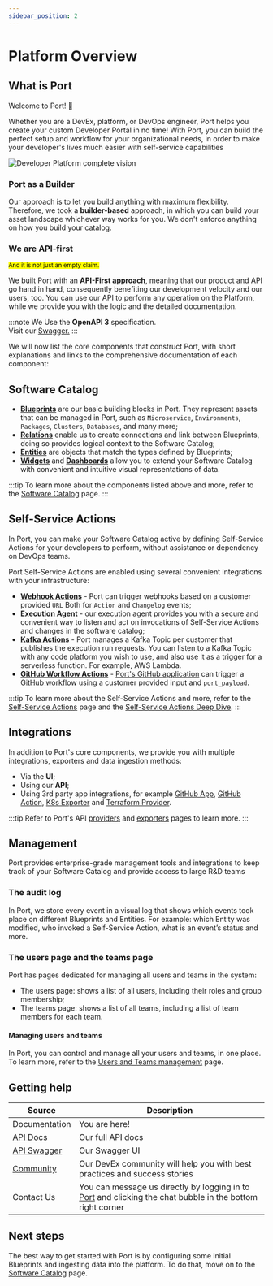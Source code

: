 ```yaml
---
sidebar_position: 2
---
```


# Platform Overview

## What is Port

Welcome to Port! :wave:

Whether you are a DevEx, platform, or DevOps engineer, Port helps you create your custom Developer Portal in no time! With Port, you can build the perfect setup and workflow for your organizational needs, in order to make your developer's lives much easier with self-service capabilities

![Developer Platform complete vision](../static/img/quickstart/platform-vision.png)

### Port as a Builder

Our approach is to let you build anything with maximum flexibility. Therefore, we took a **builder-based** approach, in which you can build your asset landscape whichever way works for you. We don't enforce anything on how you build your catalog.

### We are API-first

<sup><mark>And it is not just an empty claim.</mark></sup>

We built Port with an **API-First approach**, meaning that our product and API go hand in hand, consequently benefiting our development velocity and our users, too. You can use our API to perform any operation on the Platform, while we provide you with the logic and the detailed documentation.

:::note
We Use the **OpenAPI 3** specification.  
Visit our [Swagger.](https://api.getport.io/static/index.html#/)
:::

We will now list the core components that construct Port, with short explanations and links to the comprehensive documentation of each component:

## Software Catalog

- [**Blueprints**](./software-catalog/blueprint/) are our basic building blocks in Port. They represent assets that can be managed in Port, such as `Microservice`, `Environments`, `Packages`, `Clusters`, `Databases`, and many more;
- [**Relations**](./software-catalog/relation/) enable us to create connections and link between Blueprints, doing so provides logical context to the Software Catalog;
- [**Entities**](./software-catalog/entity/) are objects that match the types defined by Blueprints;
- [**Widgets**](./software-catalog/widgets/) and [**Dashboards**](./software-catalog/dashboards/) allow you to extend your Software Catalog with convenient and intuitive visual representations of data.

:::tip
To learn more about the components listed above and more, refer to the [Software Catalog](./software-catalog/) page.
:::

## Self-Service Actions

In Port, you can make your Software Catalog active by defining Self-Service Actions for your developers to perform, without assistance or dependency on DevOps teams.

Port Self-Service Actions are enabled using several convenient integrations with your infrastructure:

- [**Webhook Actions**](./self-service-actions/webhook/) - Port can trigger webhooks based on a customer provided `URL` Both for `Action` and `Changelog` events;
- [**Execution Agent**](./self-service-actions/webhook/port-execution-agent/) - our execution agent provides you with a secure and convenient way to listen and act on invocations of Self-Service Actions and changes in the software catalog;
- [**Kafka Actions**](./self-service-actions/kafka/) - Port manages a Kafka Topic per customer that publishes the execution run requests.
  You can listen to a Kafka Topic with any code platform you wish to use, and also use it as a trigger for a serverless function. For example, AWS Lambda.
- [**GitHub Workflow Actions**](./self-service-actions/github-workflow/) - [Port's GitHub application](./exporters/github-exporter/installation.md) can trigger a [GitHub workflow](https://docs.github.com/en/actions/using-workflows) using a customer provided input and [`port_payload`](./self-service-actions/self-service-actions-deep-dive/self-service-actions-deep-dive.md#action-message-structure).

:::tip
To learn more about the Self-Service Actions and more, refer to the [Self-Service Actions](./self-service-actions/) page and the [Self-Service Actions Deep Dive](./self-service-actions/self-service-actions-deep-dive/self-service-actions-deep-dive.md).
:::

## Integrations

In addition to Port's core components, we provide you with multiple integrations, exporters and data ingestion methods:

- Via the **UI**;
- Using our **API**;
- Using 3rd party app integrations, for example [GitHub App](./api-providers/gitops/), [GitHub Action](./api-providers/github-action.md), [K8s Exporter](./exporters/k8s-exporter/) and [Terraform Provider](./api-providers/terraform.md).

:::tip
Refer to Port's API [providers](./api-providers/) and [exporters](./exporters/) pages to learn more.
:::

## Management

Port provides enterprise-grade management tools and integrations to keep track of your Software Catalog and provide access to large R&D teams

### The audit log

In Port, we store every event in a visual log that shows which events took place on different Blueprints and Entities. For example: which Entity was modified, who invoked a Self-Service Action, what is an event’s status and more.

### The users page and the teams page

Port has pages dedicated for managing all users and teams in the system:

- The users page: shows a list of all users, including their roles and group membership;
- The teams page: shows a list of all teams, including a list of team members for each team.

#### Managing users and teams

In Port, you can control and manage all your users and teams, in one place. To learn more, refer to the [Users and Teams management](./software-catalog/role-based-access-control/users-and-teams-management.md) page.

## Getting help

| Source                                                                                                  | Description                                                                                                                         |
| ------------------------------------------------------------------------------------------------------- | ----------------------------------------------------------------------------------------------------------------------------------- |
| Documentation                                                                                           | You are here!                                                                                                                       |
| [API Docs](./api-providers/rest.md)                                                                     | Our full API docs                                                                                                                   |
| [API Swagger](https://api.getport.io/static/index.html#/)                                               | Our Swagger UI                                                                                                                      |
| [Community](https://join.slack.com/t/devex-community/shared_invite/zt-1bmf5621e-GGfuJdMPK2D8UN58qL4E_g) | Our DevEx community will help you with best practices and success stories                                                           |
| Contact Us                                                                                              | You can message us directly by logging in to [Port](https://app.getport.io) and clicking the chat bubble in the bottom right corner |

## Next steps

The best way to get started with Port is by configuring some initial Blueprints and ingesting data into the platform. To do that, move on to the [Software Catalog](./software-catalog/) page.
